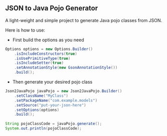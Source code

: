 
## JSON to Java Pojo Generator

A light-weight and simple project to generate Java pojo classes from JSON.

Here is how to use:
- First build the options as you need
```java
Options options = new Options.Builder()
	.isIncludeConstructors(true)
	.isUsePrimitiveType(true)
	.isIncludeSetter(true)
	.setAnnotationStyle(new GsonAnnotationStyle())
	.build();
```

- Then generate your desired pojo class

```java
Json2JavaPojo javaPojo = new Json2JavaPojo.Builder()
	.setClassName("MyClass")
	.setPackageName("com.example.models")
	.setSource("put-your-json-here")
	.setOptions(options)
	.build();
	
String pojoClassCode = javaPojo.generate();
System.out.println(pojoClassCode);
```